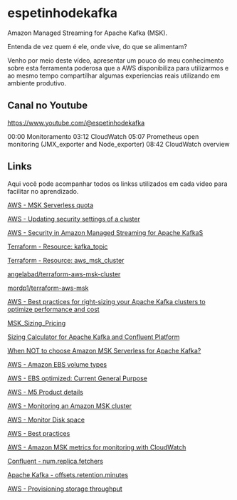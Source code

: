 # espetinhodekafka
Amazon Managed Streaming for Apache Kafka  (MSK).

Entenda de vez quem é ele, onde vive, do que se alimentam? 

Venho por meio deste vídeo, apresentar um pouco do meu conhecimento sobre esta ferramenta poderosa que a AWS disponibiliza para utilizarmos e ao mesmo tempo compartilhar algumas experiencias reais utilizando em ambiente produtivo.

## Canal no Youtube
https://www.youtube.com/@espetinhodekafka

00:00 Monitoramento
03:12 CloudWatch
05:07 Prometheus open monitoring (JMX_exporter and Node_exporter)
08:42 CloudWatch overview

## Links

Aqui você pode acompanhar todos os linkss utilizados em cada video para facilitar no aprendizado.

[AWS - MSK Serverless quota](https://docs.aws.amazon.com/msk/latest/developerguide/limits.html#serverless-quota)

[AWS - Updating security settings of a cluster](https://docs.aws.amazon.com/msk/latest/developerguide/msk-update-security.html)

[AWS - Security in Amazon Managed Streaming for Apache KafkaS](https://docs.aws.amazon.com/msk/latest/developerguide/security.html)

[Terraform - Resource: kafka_topic](https://registry.terraform.io/providers/Mongey/kafka/latest/docs/resources/topic)

[Terraform - Resource: aws_msk_cluster](https://registry.terraform.io/providers/hashicorp/aws/latest/docs/resources/msk_cluster)

[angelabad/terraform-aws-msk-cluster](https://github.com/angelabad/terraform-aws-msk-cluster)

[mordp1/terraform-aws-msk](https://github.com/mordp1/terraform-aws-msk)

[AWS - Best practices for right-sizing your Apache Kafka clusters to optimize performance and cost](https://aws.amazon.com/blogs/big-data/best-practices-for-right-sizing-your-apache-kafka-clusters-to-optimize-performance-and-cost/)

[MSK_Sizing_Pricing](https://view.officeapps.live.com/op/view.aspx?src=https%3A%2F%2Fdy7oqpxkwhskb.cloudfront.net%2FMSK_Sizing_Pricing.xlsx&wdOrigin=BROWSELINK)

[Sizing Calculator for Apache Kafka and Confluent Platform](https://eventsizer.io/)

[When NOT to choose Amazon MSK Serverless for Apache Kafka?](https://www.kai-waehner.de/blog/2022/08/30/when-not-to-choose-amazon-msk-serverless-for-apache-kafka/)

[AWS - Amazon EBS volume types](https://docs.aws.amazon.com/AWSEC2/latest/UserGuide/ebs-volume-types.html)

[AWS - EBS optimized: Current General Purpose](https://docs.aws.amazon.com/AWSEC2/latest/UserGuide/ebs-optimized.html#current-general-purpose)

[AWS - M5 Product details](https://aws.amazon.com/ec2/instance-types/m5/)


[AWS - Monitoring an Amazon MSK cluster](https://docs.aws.amazon.com/msk/latest/developerguide/monitoring.html)

[AWS - Monitor Disk space](https://docs.aws.amazon.com/msk/latest/developerguide/bestpractices.html#bestpractices-monitor-disk-space)

[AWS - Best practices](https://docs.aws.amazon.com/msk/latest/developerguide/bestpractices.html)

[AWS - Amazon MSK metrics for monitoring with CloudWatch](https://docs.aws.amazon.com/msk/latest/developerguide/metrics-details.html)

[Confluent - num.replica.fetchers](https://docs.confluent.io/platform/current/installation/configuration/broker-configs.html#num-replica-fetchers)

[Apache Kafka - offsets.retention.minutes](https://kafka.apache.org/documentation/#brokerconfigs_offsets.retention.minutes)

[AWS - Provisioning storage throughput ](https://docs.aws.amazon.com/msk/latest/developerguide/msk-provision-throughput.html#provisioned-throughput-config)

